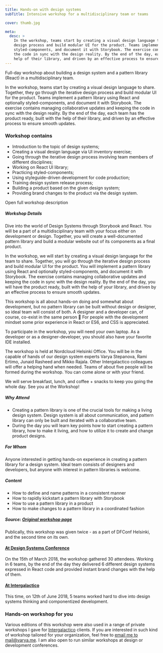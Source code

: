 ```yaml
---
title: Hands-on with design systems
subTitle: Intensive workshop for a multidisciplinary team or teams

cover: thumb.jpg

meta:
  desc: >
    In the workshop, teams start by creating a visual design language to share. Together, they go through the iterative
    design process and build modular UI for the product. Teams implement a pattern library using React and optionally
    styled-components, and document it with Storybook. The exercise contains managing collaborative updates and keeping
    the code in sync with the design reality. By the end of the day, each team has the product ready, built with the
    help of their library, and driven by an effective process to ensure smooth updates.
---
```


Full-day workshop about building a design system and a pattern library (React) in a multidisciplinary team.

In the workshop, teams start by creating a visual design language to share. Together, they go through the iterative
design process and build modular UI for the product. Teams implement a pattern library using React and optionally
styled-components, and document it with Storybook. The exercise contains managing collaborative updates and keeping
the code in sync with the design reality. By the end of the day, each team has the product ready, built with the
help of their library, and driven by an effective process to ensure smooth updates.

<Workshop/>

### Workshop contains

- Introduction to the topic of design systems;
- Creating a visual design language via UI inventory exercise;
- Going through the iterative design process involving team members of different disciplines;
- Working on React UI library;
- Practicing styled-components;
- Using styleguide-driven development for code production;
- Training design system release process;
- Building a product based on the given design system;
- Providing brand changes to the product via the design system.

<summary>Open full workshop description</summary>

##### Workshop Details

Dive into the world of Design Systems through Storybook and React. You will be
a part of a multidisciplinary team with your focus either on development or
design. Together, you will create a well-documented pattern library and build a
modular website out of its components as a final product.

In the workshop, we will start by creating a visual design language for the
team to share. Together, you will go through the iterative design process and
build modular UI for the product. You will implement a pattern library using
React and optionally styled-components, and document it with Storybook. The
exercise contains managing collaborative updates and keeping the code in sync
with the design reality. By the end of the day, you will have the product
ready, built with the help of your library, and driven by an effective process
to ensure smooth updates.

This workshop is all about hands-on doing and somewhat about development, but
no pattern library can be built without design or designer, so ideal team will
consist of both. A designer and a developer can, of course, co-exist in the
same person 🙂 For people with the development mindset some prior experience in
React or ES6, and CSS is appreciated.

To participate in the workshop, you will need your own laptop. As a developer
or as a designer-developer, you should also have your favorite IDE installed.

The workshop is held at Nordcloud Helsinki Office. You will be in the capable
of hands of our design system experts Varya Stepanova, Rami Ertimo, Junaid
Rasheed and Mikko Rajala. Other Intergalactico colleagues will offer a helping
hand when needed. Teams of about five people will be formed during the
workshop. You can come alone or with your friend.

We will serve breakfast, lunch, and coffee + snacks to keep you going the whole day. See you at the Workshop!

##### Why Attend

- Creating a pattern library is one of the crucial tools for making a living
  design system. Design system is all about communication, and pattern library
  can only be built and iterated with a collaborative team.
- During the day you will learn key points how to start creating a pattern
  library, how to make it living, and how to utilize it to create and change
  product designs.

##### For Whom

Anyone interested in getting hands-on experience in creating a pattern library
for a design system. Ideal team consists of designers and developers, but
anyone with interest in pattern libraries is welcome.

##### Content

- How to define and name patterns in a consistent manner
- How to rapidly kickstart a pattern library with Storybook
- How to use a pattern library in a product
- How to make changes to a pattern library in a coordinated fashion

##### Source: [Original workshop page](https://dsconference.com/ws-intergalactico/)

Publically, this workshop was
given twice - as a part of DFConf Helsinki, and the second time on its own.

#### [At Design Systems Conference](https://dsconference.com/ws-intergalactico/)

On the 15th of March 2018, the workshop gathered 30 attendees. Working in 6 teams, by the end of the day they delivered
6 different design systems expressed in React code and provided instant brand changes with the help of them.

#### [At Intergalactico](https://www.intergalactico.io/ds-workshop-2018)

This time, on 12th of June 2018, 5 teams worked hard to dive into design systems thinking and componentized development.

### Hands-on workshop for you

Various editions of this workshop were also used in a range of private workshops I gave for
[Intergalactico](https://www.intergalactico.io/) clients. If you are interested in such kind of workshop tailored for
your organization, feel free to [email me to mail@varya.me](mailto:mail@varya.me). I am also open to run similar workshops at design or
development conferences.
